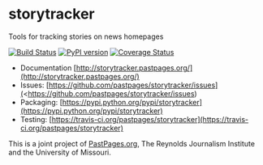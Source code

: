 storytracker
============

Tools for tracking stories on news homepages

[![Build Status](https://travis-ci.org/pastpages/storytracker.svg?branch=master)](https://travis-ci.org/pastpages/storytracker)
[![PyPI version](https://badge.fury.io/py/storytracker.png)](http://badge.fury.io/py/storytracker)
[![Coverage Status](https://coveralls.io/repos/pastpages/storytracker/badge.png?branch=master)](https://coveralls.io/r/pastpages/storytracker?branch=master)

* Documentation [http://storytracker.pastpages.org/](http://storytracker.pastpages.org/)
* Issues: [https://github.com/pastpages/storytracker/issues](<https://github.com/pastpages/storytracker/issues)
* Packaging: [https://pypi.python.org/pypi/storytracker](https://pypi.python.org/pypi/storytracker)
* Testing: [https://travis-ci.org/pastpages/storytracker](https://travis-ci.org/pastpages/storytracker)

This is a joint project of [PastPages.org](http://pastpages.org), The Reynolds Journalism Institute and the University of Missouri.
